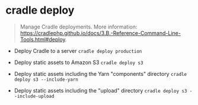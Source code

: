 # cradle deploy
> Manage Cradle deployments.
> More information: <https://cradlephp.github.io/docs/3.B.-Reference-Command-Line-Tools.html#deploy>.

- Deploy Cradle to a server
`cradle deploy production`

- Deploy static assets to Amazon S3
`cradle deploy s3`

- Deploy static assets including the Yarn "components" directory
`cradle deploy s3 --include-yarn`

- Deploy static assets including the "upload" directory
`cradle deploy s3 --include-upload`
